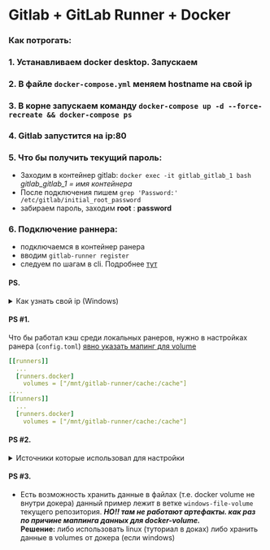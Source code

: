 # Gitlab + GitLab Runner + Docker

### Как потрогать:

### 1. Устанавливаем docker desktop. Запускаем

### 2. В файле `docker-compose.yml` меняем hostname на свой ip

### 3. В корне запускаем команду `docker-compose up -d --force-recreate && docker-compose ps  `

### 4. Gitlab запустится на ip:80

### 5. Что бы получить текущий пароль:

- Заходим в контейнер gitlab: `docker exec -it gitlab_gitlab_1 bash` _gitlab_gitlab_1 = имя контейнера_
- После подключения пишем `grep 'Password:' /etc/gitlab/initial_root_password`
- забираем пароль, заходим **root** : **password**

### 6. Подключение раннера:

- подключаемся в контейнер ранера
- вводим `gitlab-runner register`
- следуем по шагам в cli. Подробнее [тут](https://docs.gitlab.com/runner/register/?tab=Docker)

#### PS.

<details>
  <summary>Как узнать свой ip (Windows)  </summary>

#### в cmd\powershell пишем `ipconfig`

ищем примерно такое:  
`IPv4-адрес. . . . . . . . . . . . : 192.168.1.38`

</details>


#### PS #1.

Что бы работал кэш среди локальных ранеров, нужно в настройках ранера (`config.toml`) [явно указать мапинг для volume](https://gitlab.com/gitlab-org/gitlab-runner/-/issues/36877#note_1572421182)  
```yml
[[runners]]
  ...
  [runners.docker]
    volumes = ["/mnt/gitlab-runner/cache:/cache"]
....
[[runners]]
  ...
  [runners.docker]
    volumes = ["/mnt/gitlab-runner/cache:/cache"]
```

  
#### PS #2.

<details>
  <summary>Источники которые использовал для настройки</summary>
  
#### [doc](http://snakeproject.ru/rubric/article.php?art=gitlab_docker_03_02_2022)

</details>

#### PS #3.

- Есть возможность хранить данные в файлах (т.е. docker volume не внутри докера) данный пример лежит в ветке `windows-file-volume` текущего репозитория. **_НО!! там не работают артефакты. как раз по причине маппинга данных для docker-volume._**  
  **Решение:** либо использовать linux (туториал в доках) либо хранить данные в volumes от докера (если windows)

